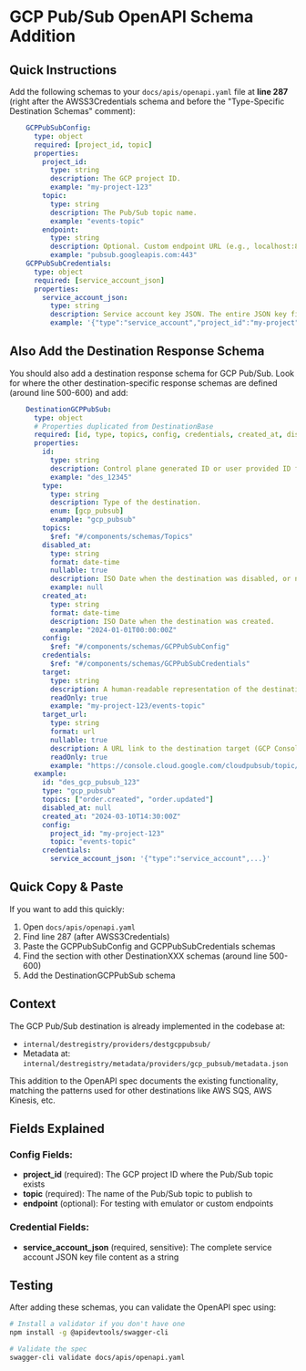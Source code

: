 # GCP Pub/Sub OpenAPI Schema Addition

## Quick Instructions

Add the following schemas to your `docs/apis/openapi.yaml` file at **line 287** (right after the AWSS3Credentials schema and before the "Type-Specific Destination Schemas" comment):

```yaml
    GCPPubSubConfig:
      type: object
      required: [project_id, topic]
      properties:
        project_id:
          type: string
          description: The GCP project ID.
          example: "my-project-123"
        topic:
          type: string
          description: The Pub/Sub topic name.
          example: "events-topic"
        endpoint:
          type: string
          description: Optional. Custom endpoint URL (e.g., localhost:8085 for emulator).
          example: "pubsub.googleapis.com:443"
    GCPPubSubCredentials:
      type: object
      required: [service_account_json]
      properties:
        service_account_json:
          type: string
          description: Service account key JSON. The entire JSON key file content as a string.
          example: '{"type":"service_account","project_id":"my-project","private_key_id":"key123","private_key":"-----BEGIN PRIVATE KEY-----\\n...\\n-----END PRIVATE KEY-----\\n","client_email":"my-service@my-project.iam.gserviceaccount.com"}'

```

## Also Add the Destination Response Schema

You should also add a destination response schema for GCP Pub/Sub. Look for where the other destination-specific response schemas are defined (around line 500-600) and add:

```yaml
    DestinationGCPPubSub:
      type: object
      # Properties duplicated from DestinationBase
      required: [id, type, topics, config, credentials, created_at, disabled_at]
      properties:
        id:
          type: string
          description: Control plane generated ID or user provided ID for the destination.
          example: "des_12345"
        type:
          type: string
          description: Type of the destination.
          enum: [gcp_pubsub]
          example: "gcp_pubsub"
        topics:
          $ref: "#/components/schemas/Topics"
        disabled_at:
          type: string
          format: date-time
          nullable: true
          description: ISO Date when the destination was disabled, or null if enabled.
          example: null
        created_at:
          type: string
          format: date-time
          description: ISO Date when the destination was created.
          example: "2024-01-01T00:00:00Z"
        config:
          $ref: "#/components/schemas/GCPPubSubConfig"
        credentials:
          $ref: "#/components/schemas/GCPPubSubCredentials"
        target:
          type: string
          description: A human-readable representation of the destination target (project/topic). Read-only.
          readOnly: true
          example: "my-project-123/events-topic"
        target_url:
          type: string
          format: url
          nullable: true
          description: A URL link to the destination target (GCP Console link to the topic). Read-only.
          readOnly: true
          example: "https://console.cloud.google.com/cloudpubsub/topic/detail/events-topic?project=my-project-123"
      example:
        id: "des_gcp_pubsub_123"
        type: "gcp_pubsub"
        topics: ["order.created", "order.updated"]
        disabled_at: null
        created_at: "2024-03-10T14:30:00Z"
        config:
          project_id: "my-project-123"
          topic: "events-topic"
        credentials:
          service_account_json: '{"type":"service_account",...}'
```

## Quick Copy & Paste

If you want to add this quickly:

1. Open `docs/apis/openapi.yaml`
2. Find line 287 (after AWSS3Credentials)
3. Paste the GCPPubSubConfig and GCPPubSubCredentials schemas
4. Find the section with other DestinationXXX schemas (around line 500-600)
5. Add the DestinationGCPPubSub schema

## Context

The GCP Pub/Sub destination is already implemented in the codebase at:
- `internal/destregistry/providers/destgcppubsub/`
- Metadata at: `internal/destregistry/metadata/providers/gcp_pubsub/metadata.json`

This addition to the OpenAPI spec documents the existing functionality, matching the patterns used for other destinations like AWS SQS, AWS Kinesis, etc.

## Fields Explained

### Config Fields:
- **project_id** (required): The GCP project ID where the Pub/Sub topic exists
- **topic** (required): The name of the Pub/Sub topic to publish to
- **endpoint** (optional): For testing with emulator or custom endpoints

### Credential Fields:
- **service_account_json** (required, sensitive): The complete service account JSON key file content as a string

## Testing

After adding these schemas, you can validate the OpenAPI spec using:
```bash
# Install a validator if you don't have one
npm install -g @apidevtools/swagger-cli

# Validate the spec
swagger-cli validate docs/apis/openapi.yaml